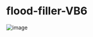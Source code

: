 # flood-filler-VB6

![image](https://raw.githubusercontent.com/davidechiappetta/flood-filler-VB6/main/flood%20fill%20maze.png)
